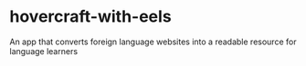 hovercraft-with-eels
====================

An app that converts foreign language websites into a readable resource for language learners
